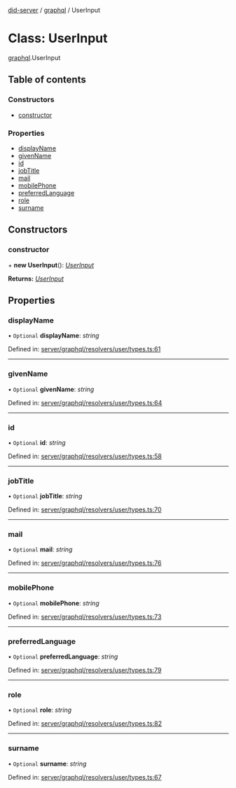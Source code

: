 [did-server](../README.md) / [graphql](../modules/graphql.md) / UserInput

# Class: UserInput

[graphql](../modules/graphql.md).UserInput

## Table of contents

### Constructors

- [constructor](graphql.userinput.md#constructor)

### Properties

- [displayName](graphql.userinput.md#displayname)
- [givenName](graphql.userinput.md#givenname)
- [id](graphql.userinput.md#id)
- [jobTitle](graphql.userinput.md#jobtitle)
- [mail](graphql.userinput.md#mail)
- [mobilePhone](graphql.userinput.md#mobilephone)
- [preferredLanguage](graphql.userinput.md#preferredlanguage)
- [role](graphql.userinput.md#role)
- [surname](graphql.userinput.md#surname)

## Constructors

### constructor

\+ **new UserInput**(): [*UserInput*](graphql.userinput.md)

**Returns:** [*UserInput*](graphql.userinput.md)

## Properties

### displayName

• `Optional` **displayName**: *string*

Defined in: [server/graphql/resolvers/user/types.ts:61](https://github.com/Puzzlepart/did/blob/dev/server/graphql/resolvers/user/types.ts#L61)

___

### givenName

• `Optional` **givenName**: *string*

Defined in: [server/graphql/resolvers/user/types.ts:64](https://github.com/Puzzlepart/did/blob/dev/server/graphql/resolvers/user/types.ts#L64)

___

### id

• `Optional` **id**: *string*

Defined in: [server/graphql/resolvers/user/types.ts:58](https://github.com/Puzzlepart/did/blob/dev/server/graphql/resolvers/user/types.ts#L58)

___

### jobTitle

• `Optional` **jobTitle**: *string*

Defined in: [server/graphql/resolvers/user/types.ts:70](https://github.com/Puzzlepart/did/blob/dev/server/graphql/resolvers/user/types.ts#L70)

___

### mail

• `Optional` **mail**: *string*

Defined in: [server/graphql/resolvers/user/types.ts:76](https://github.com/Puzzlepart/did/blob/dev/server/graphql/resolvers/user/types.ts#L76)

___

### mobilePhone

• `Optional` **mobilePhone**: *string*

Defined in: [server/graphql/resolvers/user/types.ts:73](https://github.com/Puzzlepart/did/blob/dev/server/graphql/resolvers/user/types.ts#L73)

___

### preferredLanguage

• `Optional` **preferredLanguage**: *string*

Defined in: [server/graphql/resolvers/user/types.ts:79](https://github.com/Puzzlepart/did/blob/dev/server/graphql/resolvers/user/types.ts#L79)

___

### role

• `Optional` **role**: *string*

Defined in: [server/graphql/resolvers/user/types.ts:82](https://github.com/Puzzlepart/did/blob/dev/server/graphql/resolvers/user/types.ts#L82)

___

### surname

• `Optional` **surname**: *string*

Defined in: [server/graphql/resolvers/user/types.ts:67](https://github.com/Puzzlepart/did/blob/dev/server/graphql/resolvers/user/types.ts#L67)
